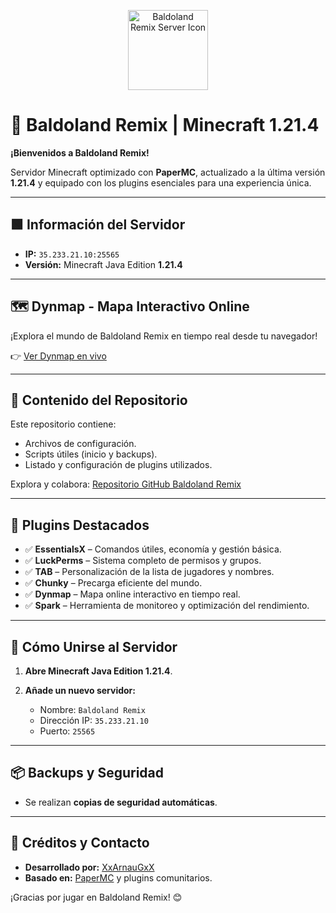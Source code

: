 <p align="center">
  <img src="server-icon.png" width="128" alt="Baldoland Remix Server Icon"/>
</p>

# 🌟 Baldoland Remix | Minecraft 1.21.4

**¡Bienvenidos a Baldoland Remix!**

Servidor Minecraft optimizado con **PaperMC**, actualizado a la última versión **1.21.4** y equipado con los plugins esenciales para una experiencia única.

---

## 🟩 Información del Servidor

* **IP:** `35.233.21.10:25565`
* **Versión:** Minecraft Java Edition **1.21.4**

---

## 🗺️ Dynmap - Mapa Interactivo Online

¡Explora el mundo de Baldoland Remix en tiempo real desde tu navegador!

👉 [Ver Dynmap en vivo](http://35.233.21.10:8123)

---

## 📂 Contenido del Repositorio

Este repositorio contiene:

* Archivos de configuración.
* Scripts útiles (inicio y backups).
* Listado y configuración de plugins utilizados.

Explora y colabora:
[Repositorio GitHub Baldoland Remix](https://github.com/XxArnauGxX/baldoland_remix)

---

## 🧩 Plugins Destacados

* ✅ **EssentialsX** – Comandos útiles, economía y gestión básica.
* ✅ **LuckPerms** – Sistema completo de permisos y grupos.
* ✅ **TAB** – Personalización de la lista de jugadores y nombres.
* ✅ **Chunky** – Precarga eficiente del mundo.
* ✅ **Dynmap** – Mapa online interactivo en tiempo real.
* ✅ **Spark** – Herramienta de monitoreo y optimización del rendimiento.

---

## 🚀 Cómo Unirse al Servidor

1. **Abre Minecraft Java Edition 1.21.4**.

2. **Añade un nuevo servidor:**

   * Nombre: `Baldoland Remix`
   * Dirección IP: `35.233.21.10`
   * Puerto: `25565`

---

## 📦 Backups y Seguridad

* Se realizan **copias de seguridad automáticas**.

---

## 🤝 Créditos y Contacto

* **Desarrollado por:** [XxArnauGxX](https://github.com/XxArnauGxX)
* **Basado en:** [PaperMC](https://papermc.io/) y plugins comunitarios.

¡Gracias por jugar en Baldoland Remix! 😊

